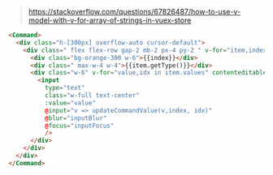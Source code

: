 
> https://stackoverflow.com/questions/67826487/how-to-use-v-model-with-v-for-array-of-strings-in-vuex-store
```html
<Command>
  <div class="h-[300px] overflow-auto cursor-default">
    <div class=" flex flex-row gap-2 mb-2 px-4 py-2 " v-for="item,index in commandList" >
      <div class="bg-orange-300 w-6">{{index}}</div>
      <div class=" max-w-4 w-4">{{item.getType()}}</div>
      <div class="w-6" v-for="value,idx in item.values" contenteditable>
        <input
          type="text"
          class="w-full text-center"
          :value="value"
          @input="v => updateCommandValue(v,index, idx)"
          @blur="inputBlur"
          @focus="inputFocus"
          />
      </div>
    </div>
  </div>
</Command>
```
